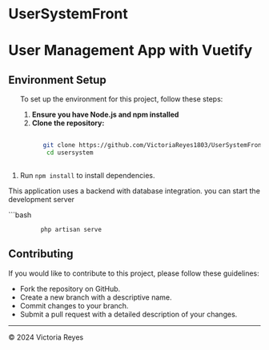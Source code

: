 # UserSystemFront
<!DOCTYPE html>
<html lang="en">
<head>
  <meta charset="UTF-8">
  <meta name="viewport" content="width=device-width, initial-scale=1.0">
</head>
<body>
  <h1>User Management App with Vuetify</h1>
  
  <h2>Environment Setup</h2>
  <ol>
  <p>To set up the environment for this project, follow these steps:</p>
   
  1. **Ensure you have Node.js and npm installed**
  2. **Clone the repository:**
     ```bash
    
        git clone https://github.com/VictoriaReyes1803/UserSystemFront.git
         cd usersystem
   
  <li>Run <code>npm install</code> to install dependencies.</li>

  </ol>
  <p>This application uses a backend with database integration. you can start the development server</p>
       ```bash

             php artisan serve

  <h2>Contributing</h2>
  <p>If you would like to contribute to this project, please follow these guidelines:</p>
  <ul>
    <li>Fork the repository on GitHub.</li>
    <li>Create a new branch with a descriptive name.</li>
    <li>Commit changes to your branch.</li>
    <li>Submit a pull request with a detailed description of your changes.</li>
  </ul>
  
  <hr>
  <p>© 2024 Victoria Reyes</p>
</body>
</html>

